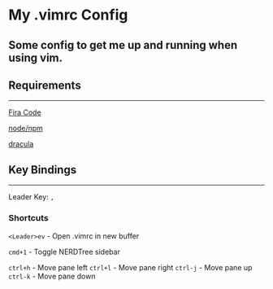 # My .vimrc Config

Some config to get me up and running when using vim.
---

## Requirements
---
[Fira Code](https://github.com/tonsky/FiraCode)

[node/npm](https://nodejs.org/en/download/)

[dracula](https://draculatheme.com/vim/)

## Key Bindings
---
Leader Key: `,`

### Shortcuts
`<Leader>ev` - Open .vimrc in new buffer

`cmd+1` - Toggle NERDTree sidebar

`ctrl+h` - Move pane left
`ctrl+l` - Move pane right
`ctrl-j` - Move pane up
`ctrl-k` - Move pane down


